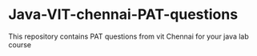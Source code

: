 # Java-VIT-chennai-PAT-questions
This repository contains PAT questions from vit Chennai for your java lab course 
